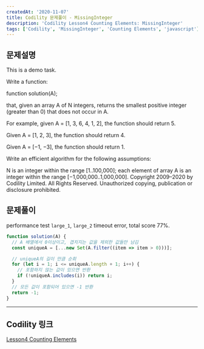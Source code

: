 ```yaml
---
createdAt: '2020-11-07'
title: Codility 문제풀이 - MissingInteger
description: 'Codility Lesson4 Counting Elements: MissingInteger'
tags: ['Codility', 'MissingInteger', 'Counting Elements', 'javascript']
---
```


## 문제설명
This is a demo task.

Write a function:

function solution(A);

that, given an array A of N integers, returns the smallest positive integer (greater than 0) that does not occur in A.

For example, given A = [1, 3, 6, 4, 1, 2], the function should return 5.

Given A = [1, 2, 3], the function should return 4.

Given A = [−1, −3], the function should return 1.

Write an efficient algorithm for the following assumptions:

N is an integer within the range [1..100,000];
each element of array A is an integer within the range [−1,000,000..1,000,000].
Copyright 2009–2020 by Codility Limited. All Rights Reserved. Unauthorized copying, publication or disclosure prohibited.

## 문제풀이

performance test `large_1`, `large_2` timeout error, total score 77%.

```javascript
function solution(A) {
  // A 배열에서 0이상이고, 겹치지는 값을 제외한 값들만 남김
  const uniqueA = [...new Set(A.filter((item => item > 0)))];

  // uniqueA의 길이 만큼 순회
  for (let i = 1; i <= uniqueA.length + 1; i++) {
    // 포함하지 않는 값이 있으면 반환
    if (!uniqueA.includes(i)) return i;
  }
  // 모든 값이 포함되어 있으면 -1 반환
  return -1;
}

```  

---

## Codility 링크
<a href="https://app.codility.com/programmers/lessons/4-counting_elements/" target="_blank">Lesson4 Counting Elements</a>
